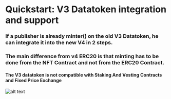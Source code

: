 # Quickstart: V3 Datatoken integration and support

### If a publisher is already minter() on the old V3 Datatoken, he can integrate it into the new V4 in 2 steps. 
### The main difference from v4 ERC20 is that minting has to be done from the NFT Contract and not from the ERC20 Contract.
#### The V3 datatoken is not compatible with Staking And Vesting Contracts and Fixed Price Exchange


![alt text](https://github.com/oceanprotocol/contracts/blob/feature/1SS/v3.jpg?raw=true)
